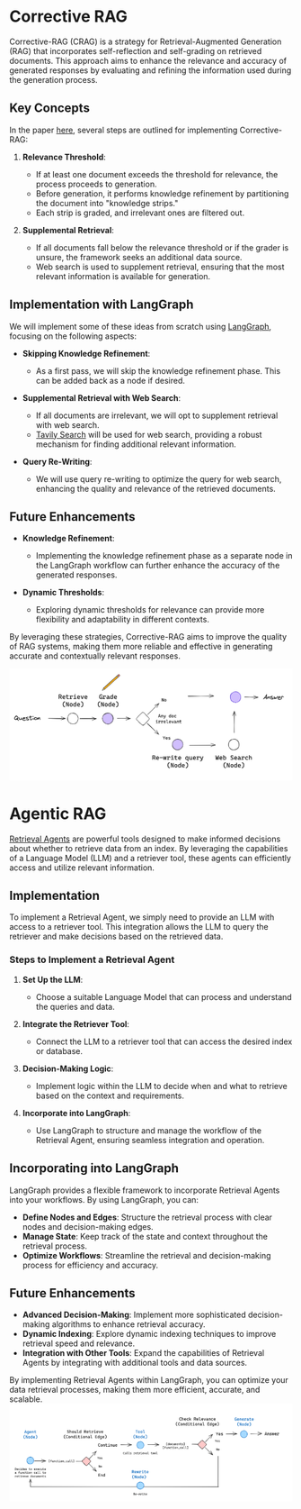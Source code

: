 # Corrective RAG

Corrective-RAG (CRAG) is a strategy for Retrieval-Augmented Generation (RAG) 
that incorporates self-reflection and self-grading on retrieved documents. 
This approach aims to enhance the relevance and accuracy of generated responses 
by evaluating and refining the information used during the generation process.

## Key Concepts

In the paper [here](https://arxiv.org/pdf/2401.15884), several steps are outlined for implementing 
Corrective-RAG:

1. **Relevance Threshold**:
   - If at least one document exceeds the threshold for relevance, the process 
   proceeds to generation.
   - Before generation, it performs knowledge refinement by partitioning the 
   document into "knowledge strips."
   - Each strip is graded, and irrelevant ones are filtered out.

2. **Supplemental Retrieval**:
   - If all documents fall below the relevance threshold or if the grader is 
   unsure, the framework seeks an additional data source.
   - Web search is used to supplement retrieval, ensuring that the most 
   relevant information is available for generation.

## Implementation with LangGraph

We will implement some of these ideas from scratch using [LangGraph](https://langchain-ai.github.io/langgraph/), focusing 
on the following aspects:

- **Skipping Knowledge Refinement**:
  - As a first pass, we will skip the knowledge refinement phase. This can be 
  added back as a node if desired.

- **Supplemental Retrieval with Web Search**:
  - If all documents are irrelevant, we will opt to supplement retrieval with 
  web search.
  - [Tavily Search](https://python.langchain.com/v0.2/docs/integrations/tools/tavily_search/) will be used for web search, providing a robust mechanism 
  for finding additional relevant information.

- **Query Re-Writing**:
  - We will use query re-writing to optimize the query for web search, 
  enhancing the quality and relevance of the retrieved documents.

## Future Enhancements

- **Knowledge Refinement**:
  - Implementing the knowledge refinement phase as a separate node in the 
  LangGraph workflow can further enhance the accuracy of the generated responses.

- **Dynamic Thresholds**:
  - Exploring dynamic thresholds for relevance can provide more flexibility 
  and adaptability in different contexts.

By leveraging these strategies, Corrective-RAG aims to improve the quality of 
RAG systems, making them more reliable and effective in generating accurate 
and contextually relevant responses.

<img src="img/CRAG.png" alt="Diagram of Corrective RAG" width="600"/>


# Agentic RAG

[Retrieval Agents](https://python.langchain.com/v0.2/docs/tutorials/qa_chat_history/#agents) are powerful tools designed to make informed decisions about 
whether to retrieve data from an index. By leveraging the capabilities of a 
Language Model (LLM) and a retriever tool, these agents can efficiently access 
and utilize relevant information.

## Implementation

To implement a Retrieval Agent, we simply need to provide an LLM with access 
to a retriever tool. This integration allows the LLM to query the retriever 
and make decisions based on the retrieved data.

### Steps to Implement a Retrieval Agent

1. **Set Up the LLM**:
   - Choose a suitable Language Model that can process and understand the 
   queries and data.

2. **Integrate the Retriever Tool**:
   - Connect the LLM to a retriever tool that can access the desired index or 
   database.

3. **Decision-Making Logic**:
   - Implement logic within the LLM to decide when and what to retrieve based 
   on the context and requirements.

4. **Incorporate into LangGraph**:
   - Use LangGraph to structure and manage the workflow of the Retrieval Agent, 
   ensuring seamless integration and operation.

## Incorporating into LangGraph

LangGraph provides a flexible framework to incorporate Retrieval Agents into 
your workflows. By using LangGraph, you can:

- **Define Nodes and Edges**: Structure the retrieval process with clear nodes 
and decision-making edges.
- **Manage State**: Keep track of the state and context throughout the 
retrieval process.
- **Optimize Workflows**: Streamline the retrieval and decision-making process 
for efficiency and accuracy.


## Future Enhancements

- **Advanced Decision-Making**: Implement more sophisticated decision-making 
algorithms to enhance retrieval accuracy.
- **Dynamic Indexing**: Explore dynamic indexing techniques to improve retrieval 
speed and relevance.
- **Integration with Other Tools**: Expand the capabilities of Retrieval Agents 
by integrating with additional tools and data sources.

By implementing Retrieval Agents within LangGraph, you can optimize your data 
retrieval processes, making them more efficient, accurate, and scalable.
<img src="img/Agentic_RAG.png" alt="Diagram of Agentic RAG" width="600"/>